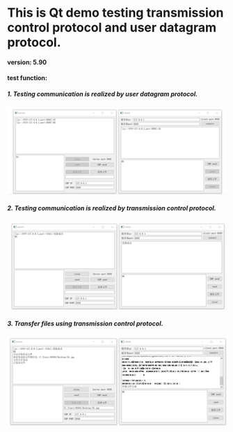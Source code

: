 # This is Qt demo testing transmission control protocol and user datagram protocol.

#### version: 5.90

#### test function:

##### 1. Testing communication is realized by  user datagram protocol.

![](https://github.com/HUIhuihuil/Qt-udp-tcp-demo/blob/master/pic/udp.png)

##### 2. Testing communication is realized by  transmission control protocol.

![](https://github.com/HUIhuihuil/Qt-udp-tcp-demo/blob/master/pic/tcp.png)

##### 3. Transfer files using transmission control protocol.

![](https://github.com/HUIhuihuil/Qt-udp-tcp-demo/blob/master/pic/sendFile.png)

